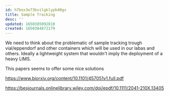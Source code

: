 ```yaml
---
id: h7box3e73bvilgklypb40gs
title: Sample Tracking
desc: ''
updated: 1650385092810
created: 1650384872179
---
```


We need to think about the problematic of sample tracking trough vial/eppendorf and other containers which will be used in our labas and others.
Ideally a lightweight system that wouldn't imply the deployment of a heavy LIMS.

This papers seems to offer some nice solutions

https://www.biorxiv.org/content/10.1101/457051v1.full.pdf

https://besjournals.onlinelibrary.wiley.com/doi/epdf/10.1111/2041-210X.13405

